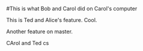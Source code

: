 #This is what Bob and Carol did on Carol's computer

This is Ted and Alice's feature. Cool.

Another feature on master.

CArol and Ted
cs